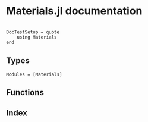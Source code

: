 # Materials.jl documentation

```@contents
```

```@meta
DocTestSetup = quote
    using Materials
end
```

## Types
```@autodocs
Modules = [Materials]
```

## Functions


## Index

```@index
```
